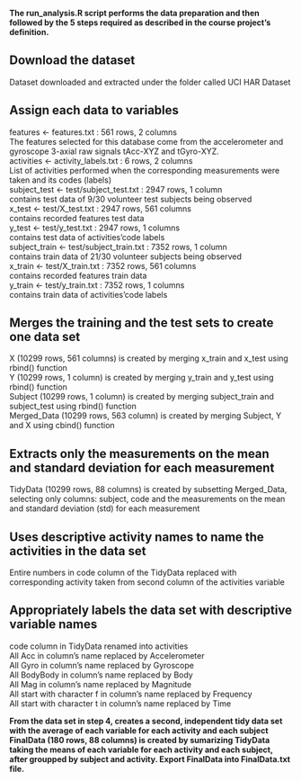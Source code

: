 **The run_analysis.R script performs the data preparation and then followed by the 5 steps required as described in the course project’s definition.**

## Download the dataset
Dataset downloaded and extracted under the folder called UCI HAR Dataset

## Assign each data to variables
features <- features.txt : 561 rows, 2 columns\
The features selected for this database come from the accelerometer and gyroscope 3-axial raw signals tAcc-XYZ and tGyro-XYZ.\
activities <- activity_labels.txt : 6 rows, 2 columns\
List of activities performed when the corresponding measurements were taken and its codes (labels)\
subject_test <- test/subject_test.txt : 2947 rows, 1 column\
contains test data of 9/30 volunteer test subjects being observed\
x_test <- test/X_test.txt : 2947 rows, 561 columns\
contains recorded features test data\
y_test <- test/y_test.txt : 2947 rows, 1 columns\
contains test data of activities’code labels\
subject_train <- test/subject_train.txt : 7352 rows, 1 column\
contains train data of 21/30 volunteer subjects being observed\
x_train <- test/X_train.txt : 7352 rows, 561 columns\
contains recorded features train data\
y_train <- test/y_train.txt : 7352 rows, 1 columns\
contains train data of activities’code labels

## Merges the training and the test sets to create one data set
X (10299 rows, 561 columns) is created by merging x_train and x_test using rbind() function\
Y (10299 rows, 1 column) is created by merging y_train and y_test using rbind() function\
Subject (10299 rows, 1 column) is created by merging subject_train and subject_test using rbind() function\
Merged_Data (10299 rows, 563 column) is created by merging Subject, Y and X using cbind() function

## Extracts only the measurements on the mean and standard deviation for each measurement
TidyData (10299 rows, 88 columns) is created by subsetting Merged_Data, selecting only columns: subject, code and the measurements on the mean and standard deviation (std) for each measurement

## Uses descriptive activity names to name the activities in the data set
Entire numbers in code column of the TidyData replaced with corresponding activity taken from second column of the activities variable

## Appropriately labels the data set with descriptive variable names
code column in TidyData renamed into activities\
All Acc in column’s name replaced by Accelerometer\
All Gyro in column’s name replaced by Gyroscope\
All BodyBody in column’s name replaced by Body\
All Mag in column’s name replaced by Magnitude\
All start with character f in column’s name replaced by Frequency\
All start with character t in column’s name replaced by Time

**From the data set in step 4, creates a second, independent tidy data set with the average of each variable for each activity and each subject\
FinalData (180 rows, 88 columns) is created by sumarizing TidyData taking the means of each variable for each activity and each subject, \
after groupped by subject and activity. Export FinalData into FinalData.txt file.**
